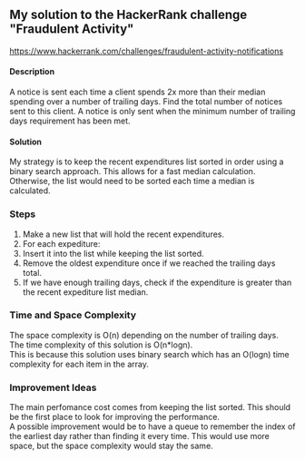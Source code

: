 ## My solution to the HackerRank challenge "Fraudulent Activity"

https://www.hackerrank.com/challenges/fraudulent-activity-notifications

#### Description
A notice is sent each time a client spends 2x more than their median spending over a number of trailing days. Find the total number of notices sent to this client. A notice is only sent when the minimum number of trailing days requirement has been met.

#### Solution
My strategy is to keep the recent expenditures list sorted in order using a binary search approach. This allows for a fast median calculation. Otherwise, the list would need to be sorted each time a median is calculated.

### Steps
1. Make a new list that will hold the recent expenditures.
2. For each expediture:
3. Insert it into the list while keeping the list sorted.
4. Remove the oldest expenditure once if we reached the trailing days total.
5. If we have enough trailing days, check if the expenditure is greater than the recent expediture list median.

### Time and Space Complexity
The space complexity is O(n) depending on the number of trailing days.
<br/>The time complexity of this solution is O(n*logn).
<br/> This is because this solution uses binary search which has an O(logn) time complexity for each item in the array.

### Improvement Ideas
The main perfomance cost comes from keeping the list sorted. This should be the first place to look for improving the performance.
<br/>A possible improvement would be to have a queue to remember the index of the earliest day rather than finding it every time. This would use more space, but the space complexity would stay the same.
